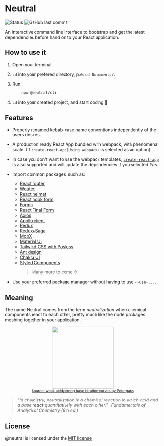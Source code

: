 # Neutral

![Status](https://img.shields.io/badge/WIP-Work%20in%20progress-ff69b4) ![GitHub last commit](https://img.shields.io/github/last-commit/rodzy/neutral)

An interactive command line interface to bootstrap and get the latest dependencies before hand on to your React application.

## How to use it

1. Open your terminal.

2. `cd` into your prefered directory, p.e: `cd Documents/`.

3. Run:

    ```sh
        npx @neutral/cli
    ```

4. `cd` into your created project, and start coding 🧐

## Features

-   Properly renamed kebab-case name conventions independently of the users desires.

-   A production ready React App bundled with webpack, with phenomenal scale. (If `create-react-app(Using webpack⚡` is selected as an option).

-   In case you don't want to use the webpack templates, [`create-react-app`](https://create-react-app.dev/) is also supported and will update the dependencies if you selected _Yes_.

-   Import common packages, such as:

    -   [React router](https://reactrouter.com/)
    -   [Wouter](https://github.com/molefrog/wouter);
    -   [React helmet](https://www.npmjs.com/package/react-helmet)
    -   [React hook form](https://react-hook-form.com/)
    -   [Formik](https://formik.org/)
    -   [React Final Form](https://final-form.org/react)
    -   [Axios](https://www.npmjs.com/package/axios)
    -   [Apollo client](https://www.apollographql.com/docs/react/)
    -   [Redux](https://redux.js.org/)
    -   [Redux+Saga](https://redux-saga.js.org/)
    -   [MobX](https://mobx.js.org/README.html)
    -   [Material UI](https://material-ui.com/)
    -   [Tailwind CSS with Postcss](https://tailwindcss.com/)
    -   [Ant design](https://ant.design/)
    -   [Chakra UI](https://chakra-ui.com/)
    -   [Styled Components](https://styled-components.com/)
        > Many more to come ⏱

-   Use your preferred package manager without having to use `--use-...`.

## Meaning

The name Neutral comes from the term _neutralization_ when chemical components react to each other, pretty much like the node packages meshing together in your application.

<p align="center">
<img src="https://upload.wikimedia.org/wikipedia/commons/f/f5/Weak_acid_titrations.png" width="200"/>
<br><small><a href="https://en.wikipedia.org/wiki/Neutralization_(chemistry)#/media/File:Weak_acid_titrations.png">Source: weak acid/strong base titration curves by Petergans </a> </small>
</p>

> _"In chemistry, neutralization is a chemical reaction in which acid and a base **react** quantitatively with each other." -Fundamentals of Analytical Chemistry (8th ed.)_

## License

@neutral is licensed under the [MIT license](https://opensource.org/licenses/MIT)
